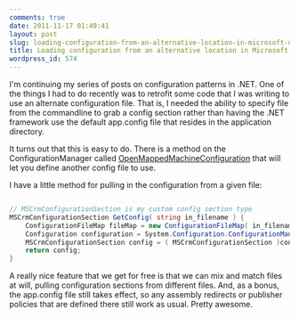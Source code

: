 ```yaml
---
comments: true
date: 2011-11-17 01:49:41
layout: post
slug: loading-configuration-from-an-alternative-location-in-microsoft-net
title: Loading configuration from an alternative location in Microsoft .NET
wordpress_id: 574
---
```


I'm continuing my series of posts on configuration patterns in .NET. One of the things I had to do recently was to retrofit some code that I was writing to use an alternate configuration file. That is, I needed the ability to specify file from the commandline to grab a config section rather than having the .NET framework use the default app.config file that resides in the application directory.

It turns out that this is easy to do. There is a method on the ConfigurationManager called [OpenMappedMachineConfiguration](http://msdn.microsoft.com/en-us/library/system.configuration.configurationmanager.openmappedmachineconfiguration.aspx) that will let you define another config file to use.

I have a little method for pulling in the configuration from a given file:

``` csharp

// MSCrmConfigurationSection is my custom config section type
MSCrmConfigurationSection GetConfig( string in_filename ) {
	ConfigurationFileMap fileMap = new ConfigurationFileMap( in_filename );
	Configuration configuration = System.Configuration.ConfigurationManager.OpenMappedMachineConfiguration( fileMap );
	MSCrmConfigurationSection config = ( MSCrmConfigurationSection )configuration.GetSection( "MSCrm" );
	return config;
}

```


A really nice feature that we get for free is that we can mix and match files at will, pulling configuration sections from different files. And, as a bonus, the app.config file still takes effect, so any assembly redirects or publisher policies that are defined there still work as usual. Pretty awesome.
